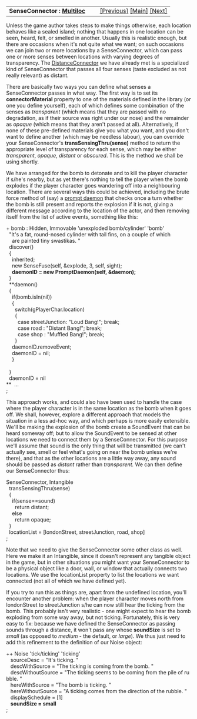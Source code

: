 <table width="100%" data-border="0" data-cellspacing="0"
data-cellpadding="3" data-bgcolor="#C0C0C0">
<colgroup>
<col style="width: 50%" />
<col style="width: 50%" />
</colgroup>
<tbody>
<tr>
<td style="text-align: left;"><strong>SenseConnector : <a
href="multiloc.htm">Multiloc</a><br />
</strong></td>
<td style="text-align: right;"><a href="noise.htm">[Previous]</a> <a
href="generalintroduction.htm">[Main]</a> <a
href="sensoryevent.htm">[Next]</a></td>
</tr>
</tbody>
</table>

  
Unless the game author takes steps to make things otherwise, each
location behaves like a sealed island; nothing that happens in one
location can be seen, heard, felt, or smelled in another. Usually this
is realistic enough, but there are occasions when it's not quite what we
want; on such occasions we can join two or more locations by a
SenseConnector, which can pass one or more senses between locations with
varying degrees of transparency. The
[DistanceConnector](distanceconnector.htm) we have already met is a
specialized kind of SenseConnector that passes all four senses (taste
excluded as not really relevant) as distant.  
  
There are basically two ways you can define what senses a SenseConnector
passes in what way. The first way is to set its **connectorMaterial**
property to one of the materials defined in the library (or one you
define yourself), each of which defines some combination of the senses
as *transparent* (which means that they are passed with no degradation,
as if their source was right under our nose) and the remainder as
*opaque* (which means that they aren't passed at all). Alternatively, if
none of these pre-defined materials give you what you want, and you
don't want to define another (which may be needless labour), you can
override your SenseConnector's **transSensingThru(sense)** method to
return the appropriate level of transparency for each sense, which may
be either *transparent*, *opaque*, *distant* or *obscured*. This is the
method we shall be using shortly.  
  
We have arranged for the bomb to detonate and to kill the player
character if s/he's nearby, but as yet there's nothing to tell the
player when the bomb explodes if the player character goes wandering off
into a neighbouring location. There are several ways this could be
achieved, including the brute force method of (say) a [prompt
daemon](promptdaemon.htm) that checks once a turn whether the bomb is
still present and reports the explosion if it is not, giving a different
message according to the location of the actor, and then removing itself
from the list of active events, something like this:  
  
+ bomb : Hidden, Immovable 'unexploded bomb/cylinder' 'bomb'  
  "It's a fat, round-nosed cylinder with tail fins, on a couple of which  
    are painted tiny swastikas. "  
  discover()  
  {  
    inherited;  
    new SenseFuse(self, &explode, 3, self, sight);  
    **daemonID = new PromptDaemon(self, &daemon);**  
  }  
  **daemon()  
  {      
    if(bomb.isIn(nil))  
    {  
      switch(gPlayerChar.location)  
      {  
        case streetJunction: "Loud Bang!"; break;  
        case road : "Distant Bang!"; break;  
        case shop : "Muffled Bang!"; break;  
      }          
    daemonID.removeEvent;  
    daemonID = nil;   
    }  
      
  }  
  daemonID = nil  
**  ...  
;  
  
This approach works, and could also have been used to handle the case
where the player character is in the same location as the bomb when it
goes off. We shall, however, explore a different approach that models
the situation in a less ad-hoc way, and which perhaps is more easily
extensible. We'll be making the explosion of the bomb create a
SoundEvent that can be heard someway off; but to allow the SoundEvent to
be sensed at other locations we need to connect them by a
SenseConnector. For this purpose we'll assume that sound is the only
thing that will be transmitted (we can't actually see, smell or feel
what's going on near the bomb unless we're there), and that as the other
locations are a little way away, any sound should be passed as *distant*
rather than *transparent.* We can then define our SenseConnector thus:  
  
SenseConnector, Intangible  
  transSensingThru(sense)  
  {  
    if(sense==sound)  
      return distant;  
    else  
      return opaque;  
  }   
  locationList = \[londonStreet, streetJunction, road, shop\]  
;  
  
Note that we need to give the SenseConnector some other class as well.
Here we make it an Intangible, since it doesn't represent any tangible
object in the game, but in other situations you might want your
SenseConnector to be a physical object like a door, wall, or window that
actually connects two locations. We use the locationList property to
list the locations we want connected (not all of which we have defined
yet).  
  
If you try to run this as things are, apart from the undefined location,
you'll encounter another problem: when the player character moves north
from londonStreet to streetJunction s/he can now still hear the ticking
from the bomb. This probably isn't very realistic - one might expect to
hear the bomb exploding from some way away, but not ticking.
Fortunately, this is very easy to fix: because we have defined the
SenseConnector as passing sounds through a distance, it won't pass any
whose **soundSize** is set to *small* (as opposed to *medium* - the
default, or *large*). We thus just need to add this refinement to the
definition of our Noise object:  
  
++ Noise 'tick/ticking' 'ticking'  
   sourceDesc = "It's ticking. "  
   descWithSource = "The ticking is coming from the bomb. "  
   descWithoutSource = "The ticking seems to be coming from the pile of rubble. "  
   hereWithSource = "The bomb is ticking. "  
   hereWithoutSource = "A ticking comes from the direction of the rubble. "  
   displaySchedule = \[1\]  
   **soundSize = small**  
;  
  
  
  
  
  
